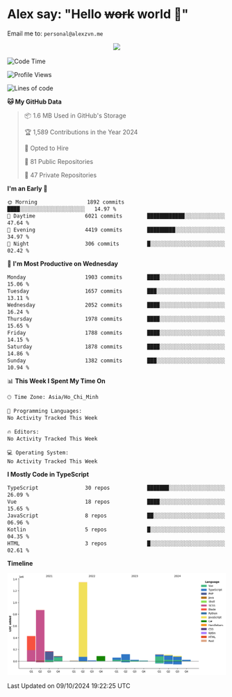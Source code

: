 # Alex say: "Hello ~~work~~ world 🐾"
Email me to: `personal@alexzvn.me`


<p align=center>
  <a href="https://skillicons.dev">
    <img src="https://skillicons.dev/icons?i=ts,js,php,nodejs,bun,vue,nuxt,react,svelte,tauri,laravel,rust,mongodb,docker,electron,redis,rabbitmq,tailwind,git,cloudflare,elysia,mysql,nginx,rollupjs,sentry,ubuntu,yarn,html,css,vite" />
  </a>
</p>

<!--START_SECTION:waka-->
![Code Time](http://img.shields.io/badge/Code%20Time-1%2C066%20hrs%2055%20mins-blue)

![Profile Views](http://img.shields.io/badge/Profile%20Views-0-blue)

![Lines of code](https://img.shields.io/badge/From%20Hello%20World%20I%27ve%20Written-3.5%20million%20lines%20of%20code-blue)

**🐱 My GitHub Data** 

> 📦 1.6 MB Used in GitHub's Storage 
 > 
> 🏆 1,589 Contributions in the Year 2024
 > 
> 💼 Opted to Hire
 > 
> 📜 81 Public Repositories 
 > 
> 🔑 47 Private Repositories 
 > 
**I'm an Early 🐤** 

```text
🌞 Morning                1892 commits        ████░░░░░░░░░░░░░░░░░░░░░   14.97 % 
🌆 Daytime                6021 commits        ████████████░░░░░░░░░░░░░   47.64 % 
🌃 Evening                4419 commits        █████████░░░░░░░░░░░░░░░░   34.97 % 
🌙 Night                  306 commits         █░░░░░░░░░░░░░░░░░░░░░░░░   02.42 % 
```
📅 **I'm Most Productive on Wednesday** 

```text
Monday                   1903 commits        ████░░░░░░░░░░░░░░░░░░░░░   15.06 % 
Tuesday                  1657 commits        ███░░░░░░░░░░░░░░░░░░░░░░   13.11 % 
Wednesday                2052 commits        ████░░░░░░░░░░░░░░░░░░░░░   16.24 % 
Thursday                 1978 commits        ████░░░░░░░░░░░░░░░░░░░░░   15.65 % 
Friday                   1788 commits        ████░░░░░░░░░░░░░░░░░░░░░   14.15 % 
Saturday                 1878 commits        ████░░░░░░░░░░░░░░░░░░░░░   14.86 % 
Sunday                   1382 commits        ███░░░░░░░░░░░░░░░░░░░░░░   10.94 % 
```


📊 **This Week I Spent My Time On** 

```text
🕑︎ Time Zone: Asia/Ho_Chi_Minh

💬 Programming Languages: 
No Activity Tracked This Week

🔥 Editors: 
No Activity Tracked This Week

💻 Operating System: 
No Activity Tracked This Week
```

**I Mostly Code in TypeScript** 

```text
TypeScript               30 repos            ███████░░░░░░░░░░░░░░░░░░   26.09 % 
Vue                      18 repos            ████░░░░░░░░░░░░░░░░░░░░░   15.65 % 
JavaScript               8 repos             ██░░░░░░░░░░░░░░░░░░░░░░░   06.96 % 
Kotlin                   5 repos             █░░░░░░░░░░░░░░░░░░░░░░░░   04.35 % 
HTML                     3 repos             █░░░░░░░░░░░░░░░░░░░░░░░░   02.61 % 
```



**Timeline**

![Lines of Code chart](https://raw.githubusercontent.com/alexzvn/alexzvn/main/assets/bar_graph.png)


 Last Updated on 09/10/2024 19:22:25 UTC
<!--END_SECTION:waka-->
